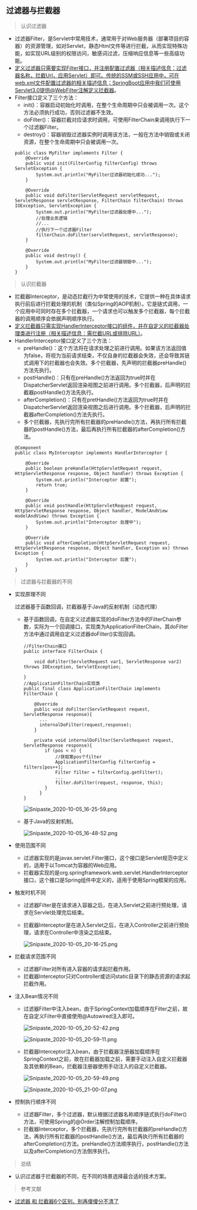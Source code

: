 ## 过滤器与拦截器

> 认识过滤器

  * 过滤器Filter，是Servlet中常用技术，通常用于对Web服务器（部署项目的容器）的资源管理，如对Servlet，静态Html文件等进行拦截，从而实现特殊功能，如实现URL级别的权限访问，敏感词过滤，压缩响应信息等一些高级功能。
  * [定义过滤器只需要实现Filter接口，并注册配置过滤器（相关描述信息：过滤器名称，拦截Url，应用Servlet）即可。传统的SSM或SSH应用中，可在web.xml文件配置过滤器的相关描述信息；SpringBoot应用中我们可使用Servlet3.0提供@WebFilter注解定义拦截器](https://gitee.com/FSDGarden/springboot/tree/filter-interceptor)。
  * Filter接口定义了三个方法：
    * init()：容器启动初始化时调用，在整个生命周期中只会被调用一次。这个方法必须执行成功，否则过滤器不生效。
    * doFilter()：容器拦截对应请求时调用，可使用FilterChain来调用执行下一个过滤器Filter。
    * destroy()：容器销毁过滤器实例时调用该方法，一般在方法中销毁或关闭资源，在整个生命周期中只会被调用一次。
    ```
    public class MyFilter implements Filter {
        @Override
        public void init(FilterConfig filterConfig) throws ServletException {
            System.out.println("MyFilter过滤器初始化成功...");
        }

        @Override
        public void doFilter(ServletRequest servletRequest, ServletResponse servletResponse, FilterChain filterChain) throws IOException, ServletException {
            System.out.println("MyFilter过滤器处理中...");
            //处理业务逻辑
            //...
            //执行下一个过滤器Filter
            filterChain.doFilter(servletRequest, servletResponse);
        }

        @Override
        public void destroy() {
            System.out.println("MyFilter过滤器销毁中...");
        }
    }
    ```

> 认识拦截器
  * 拦截器Interceptor，是动态拦截行为中常使用的技术，它提供一种在具体请求执行前后进行拦截处理的机制（类似Spring的AOP机制）。它是链式调用，一个应用中可同时存在多个拦截器，一个请求也可以触发多个拦截器，每个拦截器的调用顺序会依据声明顺序执行。
  * [定义拦截器只需实现HandlerInterceptor接口的组件，并在自定义的拦截器处理类进行注册（相关描述信息：需拦截URL或排除URL）](https://gitee.com/FSDGarden/springboot/tree/filter-interceptor)。
  * HandlerInterceptor接口定义了三个方法：
    * preHandle()：这个方法将在请求处理之前进行调用。如果该方法返回值为false，将视为当前请求结束，不仅自身的拦截器会失效，还会导致其链式调用下的拦截器也会失效。多个拦截器，先声明的拦截器preHandle()方法先执行。
    * postHandle()：只有在preHandle()方法返回为true时并在DispatcherServlet返回渲染视图之前进行调用。多个拦截器，后声明的拦截器postHandle()方法先执行。
    * afterCompletion()：只有在pretHandle()方法返回为true时并在DispatcherServlet返回渲染视图之后进行调用。多个拦截器，后声明的拦截器afterCompletion()方法先执行。
    * 多个拦截器，先执行完所有拦截器的preHandle()方法，再执行所有拦截器的postHandle()方法，最后再执行所有拦截器的afterCompletion()方法。
    ```
    @Component
    public class MyInterceptor implements HandlerInterceptor {

        @Override
        public boolean preHandle(HttpServletRequest request, HttpServletResponse response, Object handler) throws Exception {
            System.out.println("Interceptor 前置");
            return true;
        }
        
        @Override
        public void postHandle(HttpServletRequest request, HttpServletResponse response, Object handler, ModelAndView modelAndView) throws Exception {
            System.out.println("Interceptor 处理中");
        }
        
        @Override
        public void afterCompletion(HttpServletRequest request, HttpServletResponse response, Object handler, Exception ex) throws Exception {
            System.out.println("Interceptor 后置");
        }
    }
    ```

> 过滤器与拦截器的不同
  * 实现原理不同
    
    过滤器基于函数回调，拦截器基于Java的反射机制（动态代理）

    * 基于函数回调，在自定义过滤器实现的doFilter方法中的FilterChain参数，实际为一个回调接口，实现类为ApplicationFilterChain，其doFilter方法中通过调用自定义过滤器doFilter()实现回调。
      ```
      //FilterChain接口
      public interface FilterChain {

          void doFilter(ServletRequest var1, ServletResponse var2) throws IOException, ServletException;

      }
      //ApplicationFilterChain实现类
      public final class ApplicationFilterChain implements FilterChain {

          @Override
          public void doFilter(ServletRequest request, ServletResponse response){
            ...
            internalDoFilter(request,response);
          }
          
          private void internalDoFilter(ServletRequest request, ServletResponse response){
              if (pos < n) {
                  //获取第pos个filter    
                  ApplicationFilterConfig filterConfig = filters[pos++];
                  Filter filter = filterConfig.getFilter();
                  ...
                  filter.doFilter(request, response, this);
              }
            }
      }
      ```

      ![Snipaste_2020-10-05_16-25-59.png](https://i.loli.net/2020/10/05/iOBXIuEhDlQGfvA.png)

    * 基于Java的反射机制。

      ![Snipaste_2020-10-05_16-48-52.png](https://i.loli.net/2020/10/05/spUewgF39R2zQkt.png)

  * 使用范围不同
    * 过滤器实现的是javax.servlet.Filter接口，这个接口是Servlet规范中定义的，适用于以Tomcat为容器的Web应用。
    * 拦截器实现的是org.springframework.web.servlet.HandlerInterceptor接口，这个接口是Spring组件中定义的，适用于使用Spring框架的应用。

  * 触发时机不同
    * 过滤器Filter是在请求进入容器之后，在进入Servlet之前进行预处理，请求在Servlet处理完后结束。
    * 拦截器Interceptor是在进入Servlet之后，在进入Controller之前进行预处理，请求在Controller中渲染之后结束。

      ![Snipaste_2020-10-05_20-16-25.png](https://i.loli.net/2020/10/05/ui1txSqjOAcZ2Fv.png)

  * 拦截请求范围不同
    * 过滤器Filter对所有进入容器的请求起拦截作用。
    * 拦截器Interceptor只对Controller或访问static目录下的静态资源的请求起拦截作用。 

  * 注入Bean情况不同
    * 过滤器Filter中注入bean，由于SpringContext加载顺序在Filter之前，故在自定义Filter中直接使用@Autowired注入即可。
      
      ![Snipaste_2020-10-05_20-52-42.png](https://i.loli.net/2020/10/05/nCaeHKzRTlq8b6f.png)

      ![Snipaste_2020-10-05_20-59-11.png](https://i.loli.net/2020/10/05/nUXKlPh1d8TWNfO.png)

    * 拦截器Interceptor注入bean，由于拦截器注册器加载顺序在SpringContext之前，故在拦截器加载之前，需要手动注入自定义拦截器及其依赖的Bean，拦截器注册器使用手动注入的自定义拦截器。
    
      ![Snipaste_2020-10-05_20-59-49.png](https://i.loli.net/2020/10/05/mFreb6QHKMpNjho.png)

      ![Snipaste_2020-10-05_21-00-07.png](https://i.loli.net/2020/10/05/mIaG1TUjYS3kthe.png)

  * 控制执行顺序不同
    * 过滤器Filter，多个过滤器，默认根据过滤器名称顺序链式执行doFilter()方法，可使用Spring的@Order注解控制加载顺序。
    * 拦截器Interceptor，多个拦截器，先执行完所有拦截器的preHandle()方法，再执行所有拦截器的postHandle()方法，最后再执行所有拦截器的afterCompletion()方法。preHandle()方法顺序执行，postHandle()方法以及afterCompletion()方法倒序执行。

> 总结
  * 认识过滤器于拦截器的不同，在不同的场景选择最合适的技术方案。

> 参考文献
  * [过滤器 和 拦截器6个区别，别再傻傻分不清了](https://juejin.im/post/6847902221212844039)